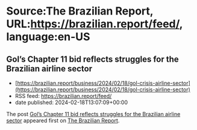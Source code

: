 # Source:The Brazilian Report, URL:https://brazilian.report/feed/, language:en-US

## Gol’s Chapter 11 bid reflects struggles for the Brazilian airline sector
 - [https://brazilian.report/business/2024/02/18/gol-crisis-airline-sector](https://brazilian.report/business/2024/02/18/gol-crisis-airline-sector)
 - RSS feed: https://brazilian.report/feed/
 - date published: 2024-02-18T13:07:09+00:00

<p>The post <a href="https://brazilian.report/business/2024/02/18/gol-crisis-airline-sector/">Gol&#8217;s Chapter 11 bid reflects struggles for the Brazilian airline sector</a> appeared first on <a href="https://brazilian.report">The Brazilian Report</a>.</p>

